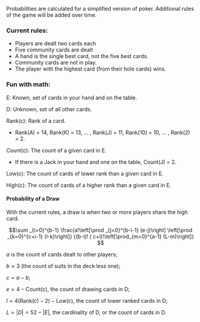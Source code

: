 Probabilities are calculated for a simplified version of poker.
Additional rules of the game will be added over time.

### Current rules:

* Players are dealt two cards each
* Five community cards are dealt
* A hand is the single best card, not the five best cards. 
* Community cards are not in play.
* The player with the highest card (from their hole cards) wins. 

### Fun with math:

E: Known, set of cards in your hand and on the table.

D: Unknown, set of all other cards.

Rank(c): Rank of a card. 

* Rank(A) = 14, Rank(K) = 13, ... , Rank(J) = 11, Rank(10) = 10, ... , Rank(2) = 2. 

Count(c): The count of a given card in E.

* If there is a Jack in your hand and one on the table, Count(J) = 2. 

Low(c): The count of cards of lower rank than a given card in E.

High(c): The count of cards of a higher rank than a given card in E.

#### Probability of a Draw

With the current rules, a draw is when two or more players share the high card. 

```math
\sum _{i=0}^{b-1} \frac{a!\left[\prod _{j=0}^{b-i-1} (e-j)\right] \left[\prod _{k=0}^{c+i-1} (l-k)\right]} {(b-i)! (
c+i)!\left[\prod_{m=0}^{a-1} (L-m)\right]} 
```

$a$ is the count of cards dealt to other players;

$b = 3$ (the count of suits in the deck less one);

$c=a-b$;

$e = 4 - \text{Count(c)}$, the count of drawing cards in D;

$l = 4 (\text{Rank(c)} - 2) - \text{Low(c)}$, the count of lower ranked cards in D;

$L = |D| = 52 - |E|$, the cardinality of D, or the count of cards in D.
